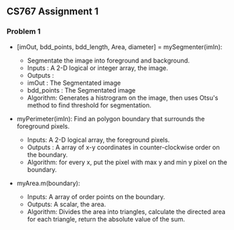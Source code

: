 ## CS767 Assignment 1

### Problem 1
 - [imOut, bdd\_points, bdd\_length, Area, diameter] = mySegmenter(imIn): 
   - Segmentate the image into foreground and background.
   - Inputs : A 2-D logical or integer array, the image.
   - Outputs : 
    - imOut : The Segmentated image
    - bdd\_points : The Segmentated image
   - Algorithm: Generates a histrogram on the image, then uses Otsu's method to find threshold for segmentation.

 - myPerimeter(imIn): Find an polygon boundary that surrounds the foreground pixels.
   - Inputs: A 2-D logical array, the foreground pixels.
   - Outputs : A array of x-y coordinates in counter-clockwise order on the boundary.
   - Algorithm: for every x, put the pixel with max y and min y pixel on the boundary.

 - myArea.m(boundary):  
   - Inputs: A array of order points on the boundary.
   - Outputs: A scalar, the area.
   - Algorithm: Divides the area into triangles, calculate the directed area for each triangle, return the absolute value of the sum.

